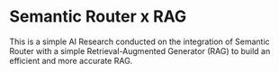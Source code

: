 # Semantic Router x RAG

This is a simple AI Research conducted on the integration of Semantic Router with a simple Retrieval-Augmented Generator (RAG) to build an efficient and more accurate RAG. 
